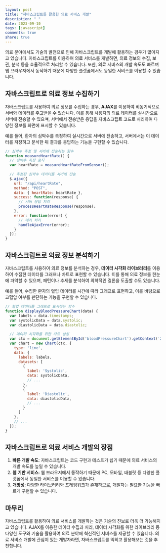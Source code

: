 ```yaml
---
layout: post
title: "자바스크립트를 활용한 의료 서비스 개발"
description: " "
date: 2023-09-10
tags: [javascript]
comments: true
share: true
---
```


의료 분야에서도 기술의 발전으로 인해 자바스크립트를 개발에 활용하는 경우가 많아지고 있습니다. 자바스크립트를 이용하여 의료 서비스를 개발하면, 의료 정보의 수집, 보관, 분석 등을 효율적으로 처리할 수 있습니다. 또한, 의료 서비스의 개발 속도도 빠르며 웹 브라우저에서 동작하기 때문에 다양한 플랫폼에서도 동일한 서비스를 이용할 수 있습니다.

## 자바스크립트로 의료 정보 수집하기

자바스크립트를 사용하여 의료 정보를 수집하는 경우, **AJAX**를 이용하여 비동기적으로 서버와 데이터를 주고받을 수 있습니다. 이를 통해 사용자의 의료 데이터를 실시간으로 서버에 전송할 수 있으며, 서버에서 전송받은 응답을 자바스크립트 코드로 처리하여 다양한 정보를 화면에 표시할 수 있습니다.

예를 들어, 환자의 심박수를 측정하여 실시간으로 서버에 전송하고, 서버에서는 이 데이터를 저장하고 분석한 뒤 결과를 응답하는 기능을 구현할 수 있습니다.

```javascript
// 심박수 측정 및 서버에 전송하는 함수
function measureHeartRate() {
  // 심박수 측정 로직
  var heartRate = measureHeartRateFromSensor();
  
  // 측정된 심박수 데이터를 서버에 전송
  $.ajax({
    url: "/api/heartRate",
    method: "POST",
    data: { heartRate: heartRate },
    success: function(response) {
      // 서버 응답 처리
      processHeartRateResponse(response);
    },
    error: function(error) {
      // 에러 처리
      handleAjaxError(error);
    }
  });
}
```

## 자바스크립트로 의료 정보 분석하기

자바스크립트를 사용하여 의료 정보를 분석하는 경우, **데이터 시각화 라이브러리**를 이용하여 수집한 데이터를 그래프나 차트로 표현할 수 있습니다. 이를 통해 의료 정보를 한눈에 파악할 수 있으며, 패턴이나 추세를 분석하여 의학적인 결론을 도출할 수도 있습니다.

예를 들어, 수집한 환자의 혈압 데이터를 시간에 따라 그래프로 표현하고, 이를 바탕으로 고혈압 여부를 판단하는 기능을 구현할 수 있습니다.

```javascript
// 혈압 데이터를 그래프로 표시하는 함수
function displayBloodPressureChart(data) {
  var labels = data.timestamps;
  var systolicData = data.systolic;
  var diastolicData = data.diastolic;
  
  // 데이터 시각화를 위한 차트 생성
  var ctx = document.getElementById('bloodPressureChart').getContext('2d');
  var chart = new Chart(ctx, {
    type: 'line',
    data: {
      labels: labels,
      datasets: [
        {
          label: 'Systolic',
          data: systolicData,
          // ...
        },
        {
          label: 'Diastolic',
          data: diastolicData,
          // ...
        }
      ]
    },
    // ...
  });
}
```

## 자바스크립트로 의료 서비스 개발의 장점

1. **빠른 개발 속도**: 자바스크립트는 코드 구현과 테스트가 쉽기 때문에 의료 서비스의 개발 속도를 높일 수 있습니다.
2. **웹 기반 서비스**: 웹 브라우저에서 동작하기 때문에 PC, 모바일, 태블릿 등 다양한 플랫폼에서 동일한 서비스를 이용할 수 있습니다.
3. **개방성**: 다양한 라이브러리와 프레임워크가 존재하므로, 개발자는 필요한 기능을 빠르게 구현할 수 있습니다.

## 마무리

자바스크립트를 활용하여 의료 서비스를 개발하는 것은 기술의 진보로 더욱 더 가능해지고 있습니다. AJAX를 이용한 데이터 수집과 처리, 데이터 시각화를 위한 라이브러리 등 다양한 도구와 기술을 활용하여 의료 분야에 혁신적인 서비스를 제공할 수 있습니다. 의료 서비스 개발에 관심이 있는 개발자라면, 자바스크립트를 익히고 활용해보는 것을 추천합니다.